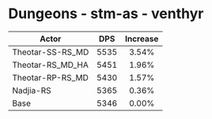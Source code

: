 # Dungeons - stm-as - venthyr
| Actor | DPS | Increase |
|---|:---:|:---:|
|Theotar-SS-RS_MD|5535|3.54%|
|Theotar-RS_MD_HA|5451|1.96%|
|Theotar-RP-RS_MD|5430|1.57%|
|Nadjia-RS|5365|0.36%|
|Base|5346|0.00%|
